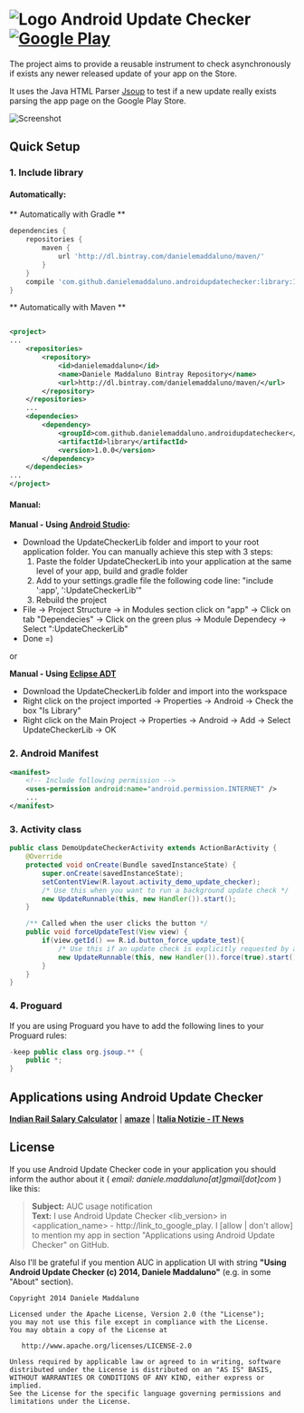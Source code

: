 # ![Logo](https://raw.githubusercontent.com/danielemaddaluno/Android-Update-Checker/master/app/src/main/res/drawable-mdpi/ic_launcher.png) Android Update Checker [![Google Play](http://developer.android.com/images/brand/en_generic_rgb_wo_60.png)](https://play.google.com/store/apps/details?id=com.madx.updatechecker)

The project aims to provide a reusable instrument to check asynchronously if exists any newer released update of your app on the Store.

It uses the Java HTML Parser [Jsoup](http://jsoup.org/) to test if a new update really exists parsing the app page on the Google Play Store.

![Screenshot](https://raw.githubusercontent.com/danielemaddaluno/Android-Update-Checker/master/images/readme_info/readme_info_dark.png)


## Quick Setup

### 1. Include library
#### Automatically:
** Automatically with Gradle **
``` gradle
dependencies {
    repositories {
        maven {
            url 'http://dl.bintray.com/danielemaddaluno/maven/'
        }
    }
    compile 'com.github.danielemaddaluno.androidupdatechecker:library:1.0.0'
}
```
** Automatically with Maven **
``` xml

<project>
...
    <repositories>
        <repository>
            <id>danielemaddaluno</id>
            <name>Daniele Maddaluno Bintray Repository</name>
            <url>http://dl.bintray.com/danielemaddaluno/maven/</url>
        </repository>
    </repositories>
    ...
    <dependecies>
        <dependency>
            <groupId>com.github.danielemaddaluno.androidupdatechecker</groupId>
            <artifactId>library</artifactId>
            <version>1.0.0</version>
        </dependency>
    </dependecies>
...
</project>
```
#### Manual:
**Manual - Using [Android Studio](https://developer.android.com/sdk/installing/studio.html):**
 * Download the UpdateCheckerLib folder and import to your root application folder. 
You can manually achieve this step with 3 steps: 
    1. Paste the folder UpdateCheckerLib into your application at the same level of your app, build and gradle folder
    2. Add to your settings.gradle file the following code line:
    "include ':app', ':UpdateCheckerLib'"
    3. Rebuild the project
 * File -> Project Structure -> in Modules section click on "app" -> Click on tab "Dependecies" -> Click on the green plus -> Module Dependecy -> Select ":UpdateCheckerLib"
 * Done =)

or

**Manual - Using [Eclipse ADT](http://developer.android.com/sdk/index.html)**
* Download the UpdateCheckerLib folder and import into the workspace
* Right click on the project imported -> Properties -> Android -> Check the box "Is Library"
* Right click on the Main Project -> Properties -> Android -> Add -> Select UpdateCheckerLib -> OK


### 2. Android Manifest
``` xml
<manifest>
    <!-- Include following permission -->
	<uses-permission android:name="android.permission.INTERNET" />
	...
</manifest>
```

### 3. Activity class
``` java
public class DemoUpdateCheckerActivity extends ActionBarActivity {
    @Override
    protected void onCreate(Bundle savedInstanceState) {
        super.onCreate(savedInstanceState);
        setContentView(R.layout.activity_demo_update_checker);
        /* Use this when you want to run a background update check */
        new UpdateRunnable(this, new Handler()).start();
    }

    /** Called when the user clicks the button */
    public void forceUpdateTest(View view) {
        if(view.getId() == R.id.button_force_update_test){
            /* Use this if an update check is explicitly requested by a user action */
            new UpdateRunnable(this, new Handler()).force(true).start();
        }
    }
}
```

### 4. Proguard
If you are using Proguard you have to add the following lines to your Proguard rules:
``` java
-keep public class org.jsoup.** {
    public *;
}
```

## Applications using Android Update Checker
**[Indian Rail Salary Calculator](https://play.google.com/store/apps/details?id=com.cr.taxc.activity&hl=en)** | **[amaze](https://play.google.com/store/apps/details?id=kongligit.amaze.android)** | **[Italia Notizie - IT News](https://play.google.com/store/apps/details?id=com.madx.pratonews)**

## License

If you use Android Update Checker code in your application you should inform the author about it ( *email: daniele.maddaluno[at]gmail[dot]com* ) like this:
> **Subject:** AUC usage notification<br />
> **Text:** I use Android Update Checker &lt;lib_version> in &lt;application_name> - http://link_to_google_play.
> I [allow | don't allow] to mention my app in section "Applications using Android Update Checker" on GitHub.

Also I'll be grateful if you mention AUC in application UI with string **"Using Android Update Checker (c) 2014, Daniele Maddaluno"** (e.g. in some "About" section).

    Copyright 2014 Daniele Maddaluno

    Licensed under the Apache License, Version 2.0 (the "License");
    you may not use this file except in compliance with the License.
    You may obtain a copy of the License at

       http://www.apache.org/licenses/LICENSE-2.0

    Unless required by applicable law or agreed to in writing, software
    distributed under the License is distributed on an "AS IS" BASIS,
    WITHOUT WARRANTIES OR CONDITIONS OF ANY KIND, either express or implied.
    See the License for the specific language governing permissions and
    limitations under the License.
